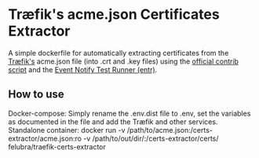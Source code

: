 # Træfik's acme.json Certificates Extractor
A simple dockerfile for automatically extracting certificates from the [Træfik's](https://traefik.io/) acme.json file (into .crt and .key files) using the [official contrib script](https://github.com/containous/traefik/blob/master/contrib/scripts/dumpcerts.sh)
and the [Event Notify Test Runner (entr)](http://entrproject.org/).

## How to use
Docker-compose: Simply rename the .env.dist file to .env, set the variables as documented in the file and add the Træfik and other services.
Standalone container: docker run -v /path/to/acme.json:/certs-extractor/acme.json:ro -v /path/to/out/dir/:/certs-extractor/certs/ felubra/traefik-certs-extractor